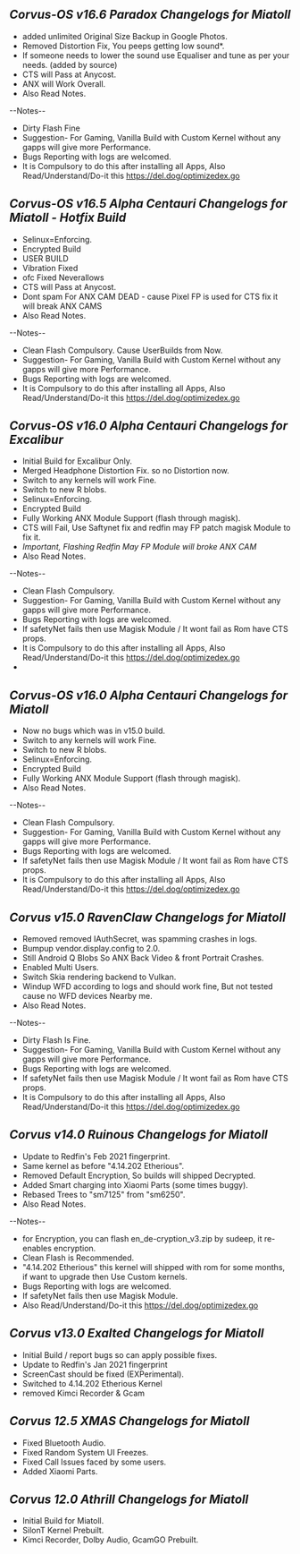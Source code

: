 ## _Corvus-OS v16.6 Paradox Changelogs for Miatoll_

- added unlimited Original Size Backup in Google Photos.
- Removed Distortion Fix, You peeps getting low sound*.
- If someone needs to lower the sound use Equaliser and tune as per your needs. (added by source)
- CTS will Pass at Anycost.
- ANX will Work Overall.
- Also Read Notes.

--Notes--
- Dirty Flash Fine
- Suggestion- For Gaming, Vanilla Build with Custom Kernel without any gapps will give more Performance.
- Bugs Reporting with logs are welcomed.
- It is Compulsory to do this after installing all Apps, Also Read/Understand/Do-it this https://del.dog/optimizedex.go

## _Corvus-OS v16.5 Alpha Centauri Changelogs for Miatoll - Hotfix Build_

- Selinux=Enforcing.
- Encrypted Build
- USER BUILD
- Vibration Fixed
- ofc Fixed Neverallows
- CTS will Pass at Anycost.
- Dont spam For ANX CAM DEAD - cause Pixel FP is used for CTS fix it will break ANX CAMS
- Also Read Notes.

--Notes--
- Clean Flash Compulsory. Cause UserBuilds from Now.
- Suggestion- For Gaming, Vanilla Build with Custom Kernel without any gapps will give more Performance.
- Bugs Reporting with logs are welcomed.
- It is Compulsory to do this after installing all Apps, Also Read/Understand/Do-it this https://del.dog/optimizedex.go

## _Corvus-OS v16.0 Alpha Centauri Changelogs for Excalibur_

- Initial Build for Excalibur Only.
- Merged Headphone Distortion Fix. so no Distortion now.
- Switch to any kernels will work Fine.
- Switch to new R blobs.
- Selinux=Enforcing.
- Encrypted Build
- Fully Working ANX Module Support (flash through magisk).
- CTS will Fail, Use Saftynet fix and redfin may FP patch magisk Module to fix it.
- *Important, Flashing Redfin May FP Module will broke ANX CAM*
- Also Read Notes.

--Notes--
- Clean Flash Compulsory.
- Suggestion- For Gaming, Vanilla Build with Custom Kernel without any gapps will give more Performance.
- Bugs Reporting with logs are welcomed.
- If safetyNet fails then use Magisk Module / It wont fail as Rom have CTS props.
- It is Compulsory to do this after installing all Apps, Also Read/Understand/Do-it this https://del.dog/optimizedex.go
- 
## _Corvus-OS v16.0 Alpha Centauri Changelogs for Miatoll_

- Now no bugs which was in v15.0 build.
- Switch to any kernels will work Fine.
- Switch to new R blobs.
- Selinux=Enforcing.
- Encrypted Build
- Fully Working ANX Module Support (flash through magisk).
- Also Read Notes.

--Notes--
- Clean Flash Compulsory.
- Suggestion- For Gaming, Vanilla Build with Custom Kernel without any gapps will give more Performance.
- Bugs Reporting with logs are welcomed.
- If safetyNet fails then use Magisk Module / It wont fail as Rom have CTS props.
- It is Compulsory to do this after installing all Apps, Also Read/Understand/Do-it this https://del.dog/optimizedex.go

## _Corvus v15.0 RavenClaw Changelogs for Miatoll_

- Removed removed IAuthSecret, was spamming crashes in logs.
- Bumpup vendor.display.config to 2.0.
- Still Android Q Blobs So ANX Back Video & front Portrait Crashes.
- Enabled Multi Users.
- Switch Skia rendering backend to Vulkan.
- Windup WFD according to logs and should work fine, But not tested cause no WFD devices Nearby me.
- Also Read Notes.

--Notes--
- Dirty Flash Is Fine.
- Suggestion- For Gaming, Vanilla Build with Custom Kernel without any gapps will give more Performance.
- Bugs Reporting with logs are welcomed.
- If safetyNet fails then use Magisk Module / It wont fail as Rom have CTS props.
- It is Compulsory to do this after installing all Apps, Also Read/Understand/Do-it this https://del.dog/optimizedex.go

## _Corvus v14.0 Ruinous Changelogs for Miatoll_

- Update to Redfin's Feb 2021 fingerprint.
- Same kernel as before "4.14.202 Etherious".
- Removed Default Encryption, So builds will shipped Decrypted.
- Added Smart charging into Xiaomi Parts (some times buggy).
- Rebased Trees to "sm7125" from "sm6250".
- Also Read Notes.

--Notes--
- for Encryption, you can flash en_de-cryption_v3.zip by sudeep, it re-enables encryption.
- Clean Flash is Recommended.
- "4.14.202 Etherious" this kernel will shipped with rom for some months, if want to upgrade then Use Custom kernels.
- Bugs Reporting with logs are welcomed.
- If safetyNet fails then use Magisk Module.
- Also Read/Understand/Do-it this https://del.dog/optimizedex.go


## _Corvus v13.0 Exalted Changelogs for Miatoll_

- Initial Build / report bugs so can apply possible fixes.
- Update to Redfin's Jan 2021 fingerprint
- ScreenCast should be fixed (EXPerimental).
- Switched to 4.14.202 Etherious Kernel
- removed Kimci Recorder & Gcam

## _Corvus 12.5 XMAS Changelogs for Miatoll_

- Fixed Bluetooth Audio.
- Fixed Random System UI Freezes.
- Fixed Call Issues faced by some users.
- Added Xiaomi Parts.


## _Corvus 12.0 Athrill Changelogs for Miatoll_

- Initial Build for Miatoll.
- SilonT Kernel Prebuilt.
- Kimci Recorder, Dolby Audio, GcamGO Prebuilt.
